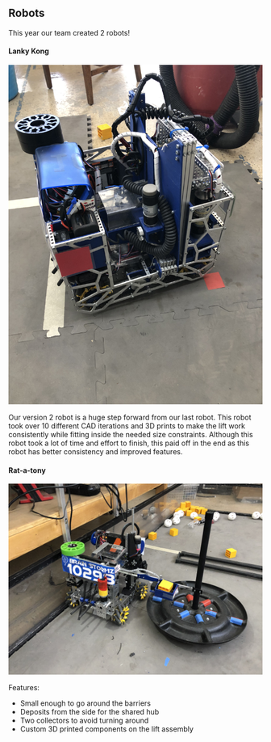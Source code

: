 ## Robots
This year our team created 2 robots!

#### Lanky Kong
![](/season_assets/lankyKong.jpeg)

Our version 2 robot is a huge step forward from our last robot. This robot took over 10 different CAD iterations and 3D prints to make the lift work consistently while fitting inside the needed size constraints. Although this robot took a lot of time and effort to finish, this paid off in the end as this robot has better consistency and improved features.

#### Rat-a-tony
![](/season_assets/ratATony.jpeg)

Features:
- Small enough to go around the barriers
- Deposits from the side for the shared hub
- Two collectors to avoid turning around
- Custom 3D printed components on the lift assembly